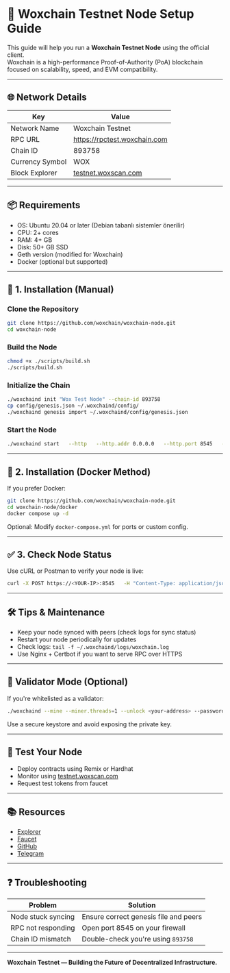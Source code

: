# 🚀 Woxchain Testnet Node Setup Guide

This guide will help you run a **Woxchain Testnet Node** using the official client.  
Woxchain is a high-performance Proof-of-Authority (PoA) blockchain focused on scalability, speed, and EVM compatibility.

---

## 🌐 Network Details

| Key                | Value                            |
|--------------------|----------------------------------|
| Network Name       | Woxchain Testnet                 |
| RPC URL            | https://rpctest.woxchain.com     |
| Chain ID           | 893758                           |
| Currency Symbol    | WOX                              |
| Block Explorer     | [testnet.woxscan.com](https://testnet.woxscan.com) |

---

## 📦 Requirements

- OS: Ubuntu 20.04 or later (Debian tabanlı sistemler önerilir)
- CPU: 2+ cores
- RAM: 4+ GB
- Disk: 50+ GB SSD
- Geth version (modified for Woxchain)
- Docker (optional but supported)

---

## 🔧 1. Installation (Manual)

### Clone the Repository

```bash
git clone https://github.com/woxchain/woxchain-node.git
cd woxchain-node
```

### Build the Node

```bash
chmod +x ./scripts/build.sh
./scripts/build.sh
```

### Initialize the Chain

```bash
./woxchaind init "Wox Test Node" --chain-id 893758
cp config/genesis.json ~/.woxchaind/config/
./woxchaind genesis import ~/.woxchaind/config/genesis.json
```

### Start the Node

```bash
./woxchaind start   --http   --http.addr 0.0.0.0   --http.port 8545   --http.api "eth,net,web3"   --networkid 893758
```

---

## 🐳 2. Installation (Docker Method)

If you prefer Docker:

```bash
git clone https://github.com/woxchain/woxchain-node.git
cd woxchain-node/docker
docker compose up -d
```

Optional: Modify `docker-compose.yml` for ports or custom config.

---

## ✅ 3. Check Node Status

Use cURL or Postman to verify your node is live:

```bash
curl -X POST https://<YOUR-IP>:8545   -H "Content-Type: application/json"   -d '{"jsonrpc":"2.0","method":"eth_blockNumber","params":[],"id":1}'
```

---

## 🛠 Tips & Maintenance

- Keep your node synced with peers (check logs for sync status)
- Restart your node periodically for updates
- Check logs: `tail -f ~/.woxchaind/logs/woxchain.log`
- Use Nginx + Certbot if you want to serve RPC over HTTPS

---

## 🔐 Validator Mode (Optional)

If you're whitelisted as a validator:

```bash
./woxchaind --mine --miner.threads=1 --unlock <your-address> --password password.txt
```

Use a secure keystore and avoid exposing the private key.

---

## 🧪 Test Your Node

- Deploy contracts using Remix or Hardhat
- Monitor using [testnet.woxscan.com](https://testnet.woxscan.com)
- Request test tokens from faucet

---

## 📚 Resources

- [Explorer](https://testnet.woxscan.com)
- [Faucet](https://faucet.woxchain.com)
- [GitHub](https://github.com/woxchain)
- [Telegram](https://t.me/woxchain)

---

## ❓ Troubleshooting

| Problem | Solution |
|--------|----------|
| Node stuck syncing | Ensure correct genesis file and peers |
| RPC not responding | Open port 8545 on your firewall |
| Chain ID mismatch | Double-check you're using `893758` |

---

**Woxchain Testnet — Building the Future of Decentralized Infrastructure.**
